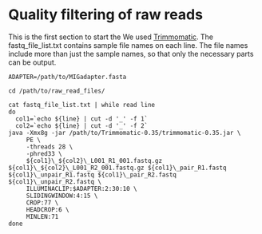 # Quality filtering of raw reads

This is the first section to start the We used [Trimmomatic](https://github.com/usadellab/Trimmomatic). 
The fastq_file_list.txt contains sample file names on each line. The file names include more than just the sample names, so that only the necessary parts can be output.

```
ADAPTER=/path/to/MIGadapter.fasta

cd /path/to/raw_read_files/

cat fastq_file_list.txt | while read line
do
  col1=`echo ${line} | cut -d '_' -f 1`
  col2=`echo ${line} | cut -d '_' -f 2`
java -Xmx8g -jar /path/to/Trimmomatic-0.35/trimmomatic-0.35.jar \
     PE \
     -threads 28 \
     -phred33 \
     ${col1}\_${col2}\_L001_R1_001.fastq.gz ${col1}\_${col2}\_L001_R2_001.fastq.gz ${col1}\_pair_R1.fastq ${col1}\_unpair_R1.fastq ${col1}\_pair_R2.fastq ${col1}\_unpair_R2.fastq \
     ILLUMINACLIP:$ADAPTER:2:30:10 \
     SLIDINGWINDOW:4:15 \
     CROP:77 \
     HEADCROP:6 \
     MINLEN:71
done
```
